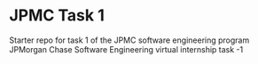 # JPMC Task 1
Starter repo for task 1 of the JPMC software engineering program
JPMorgan Chase Software Engineering virtual internship task -1

